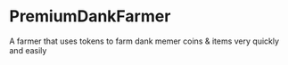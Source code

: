 # PremiumDankFarmer
A farmer that uses tokens to farm dank memer coins &amp; items very quickly and easily
